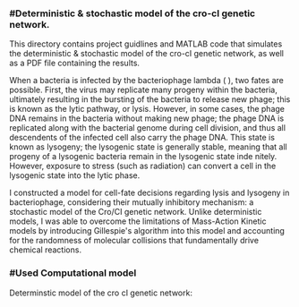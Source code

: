### #Deterministic & stochastic model of the cro-cI genetic network.

This directory contains project guidlines and MATLAB code that simulates the deterministic & stochastic model of the cro-cI genetic network, as well as a PDF file containing the results.

When a bacteria is infected by the bacteriophage lambda ( ), two fates are possible. First, the
 virus may replicate many progeny within the bacteria, ultimately resulting in the bursting of
 the bacteria to release new phage; this is known as the lytic pathway, or lysis. However, in some
 cases, the phage DNA remains in the bacteria without making new phage; the phage DNA is
 replicated along with the bacterial genome during cell division, and thus all descendents of the
 infected cell also carry the phage DNA. This state is known as lysogeny; the lysogenic state is
 generally stable, meaning that all progeny of a lysogenic bacteria remain in the lysogenic state
 inde nitely. However, exposure to stress (such as radiation) can convert a cell in the lysogenic
 state into the lytic phase.

I constructed a model for cell-fate decisions regarding lysis and lysogeny in bacteriophage, considering their mutually inhibitory mechanism: a stochastic model of the Cro/CI genetic network. 
Unlike deterministic models, I was able to overcome the limitations of Mass-Action Kinetic models by introducing Gillespie's algorithm into this model and accounting for the randomness of molecular collisions that fundamentally drive chemical reactions. 


### #Used Computational model

Determinstic model of the cro cI genetic network:



